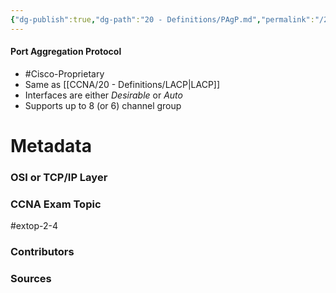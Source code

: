 ```yaml
---
{"dg-publish":true,"dg-path":"20 - Definitions/PAgP.md","permalink":"/20-definitions/p-ag-p/","tags":["defs_ccna"]}
---
```


#### Port Aggregation Protocol
- #Cisco-Proprietary 
- Same as [[CCNA/20 - Definitions/LACP\|LACP]]
- Interfaces are either *Desirable* or *Auto*
- Supports up to 8 (or 6) channel group



# Metadata
### OSI or TCP/IP Layer

### CCNA Exam Topic
#extop-2-4 
### Contributors

### Sources
